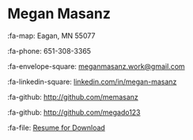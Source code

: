 # Megan Masanz

:fa-map: Eagan, MN 55077 

:fa-phone: 651-308-3365

:fa-envelope-square: <meganmasanz.work@gmail.com>

:fa-linkedin-square: [linkedin.com/in/megan-masanz](https://www.linkedin.com/in/megan-masanz-a015a02/)

:fa-github: <http://github.com/memasanz>

:fa-github: <http://github.com/megado123>

:fa-file: [Resume for Download](https://github.com/megado123/resume/blob/master/MeganMasanz_2021.pdf?raw=true)
